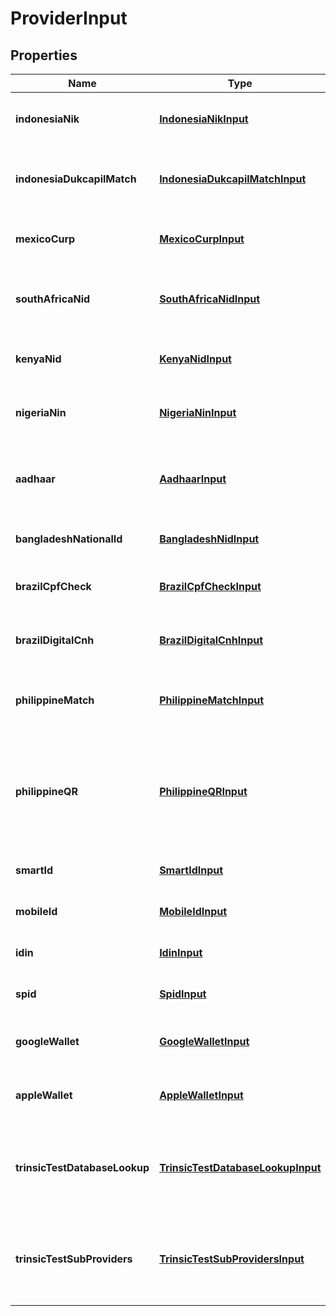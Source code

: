 

# ProviderInput


## Properties

| Name | Type | Description | Notes |
|------------ | ------------- | ------------- | -------------|
|**indonesiaNik** | [**IndonesiaNikInput**](IndonesiaNikInput.md) | Input for the &#x60;indonesia-nik-lookup&#x60; provider |  [optional] |
|**indonesiaDukcapilMatch** | [**IndonesiaDukcapilMatchInput**](IndonesiaDukcapilMatchInput.md) | Input for the &#x60;indonesia-dukcapil-match&#x60; provider |  [optional] |
|**mexicoCurp** | [**MexicoCurpInput**](MexicoCurpInput.md) | Input for the &#x60;mexico-curp-lookup&#x60; provider |  [optional] |
|**southAfricaNid** | [**SouthAfricaNidInput**](SouthAfricaNidInput.md) | Input for the &#x60;south-africa-nid-lookup&#x60; provider |  [optional] |
|**kenyaNid** | [**KenyaNidInput**](KenyaNidInput.md) | Input for the &#x60;kenya-nid-lookup&#x60; provider |  [optional] |
|**nigeriaNin** | [**NigeriaNinInput**](NigeriaNinInput.md) | Input for the &#x60;nigeria-nin-lookup&#x60; provider |  [optional] |
|**aadhaar** | [**AadhaarInput**](AadhaarInput.md) | Input for the &#x60;india-digilocker-aadhaar-match&#x60; provider |  [optional] |
|**bangladeshNationalId** | [**BangladeshNidInput**](BangladeshNidInput.md) | Input for the &#x60;bangladesh-nid&#x60; provider |  [optional] |
|**brazilCpfCheck** | [**BrazilCpfCheckInput**](BrazilCpfCheckInput.md) | Input for the &#x60;brazil-cpf-lookup&#x60; provider |  [optional] |
|**brazilDigitalCnh** | [**BrazilDigitalCnhInput**](BrazilDigitalCnhInput.md) | Input for the &#x60;brazil-digital-cnh&#x60; provider |  [optional] |
|**philippineMatch** | [**PhilippineMatchInput**](PhilippineMatchInput.md) | Input for the &#x60;philippines-philsys-match&#x60; provider |  [optional] |
|**philippineQR** | [**PhilippineQRInput**](PhilippineQRInput.md) | Input for the &#x60;philippines-digital-national-id-qr&#x60; and &#x60;philippines-physical-national-id-qr&#x60; providers |  [optional] |
|**smartId** | [**SmartIdInput**](SmartIdInput.md) | Input for the &#x60;smart-id&#x60; provider |  [optional] |
|**mobileId** | [**MobileIdInput**](MobileIdInput.md) | Input for the &#x60;mobile-id&#x60; provider |  [optional] |
|**idin** | [**IdinInput**](IdinInput.md) | Input for the &#x60;netherlands-idin&#x60; provider |  [optional] |
|**spid** | [**SpidInput**](SpidInput.md) | Input for the &#x60;italy-spid&#x60; provider |  [optional] |
|**googleWallet** | [**GoogleWalletInput**](GoogleWalletInput.md) | Input for the &#x60;google-wallet&#x60; provider |  [optional] |
|**appleWallet** | [**AppleWalletInput**](AppleWalletInput.md) | Input for the &#x60;apple-wallet&#x60; provider |  [optional] |
|**trinsicTestDatabaseLookup** | [**TrinsicTestDatabaseLookupInput**](TrinsicTestDatabaseLookupInput.md) | *TEST MODE ONLY.*              Input for the &#x60;trinsic-test-database-lookup&#x60; provider |  [optional] |
|**trinsicTestSubProviders** | [**TrinsicTestSubProvidersInput**](TrinsicTestSubProvidersInput.md) | *TEST MODE ONLY.*              Input for the &#x60;trinsic-test-sub-providers&#x60; provider |  [optional] |



